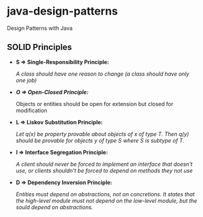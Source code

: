 # java-design-patterns
Design Patterns with Java
<br/>

<h2>SOLID Principles</h2>
<ul>
    <li><b>S => Single-Responsibility Principle:</b></li>
    <p><i>A class should have one reason to change (a class should have only one job)</p>
        <li><b>O => Open-Closed Principle:</i></b></li>
    <p>Objects or entities should be open for extension but closed for modification</p>
    <li><b>L => Liskov Substitution Principle:</b></li>
    <p><i>Let q(x) be property provable about objects of x of type T. Then q(y) should be provable
    for objects y of type S where S is subtype of T.</i></p>
    <li><b>I => Interface Segregation Principle:</b></li>
    <p><i>A client should never be forced to implement an interface that doesn't use, or clients
    shouldn't be forced to depend on methods they not use</i></p>
    <li><b>D => Dependency Inversion Principle:</b></li>
    <p><i>Entities must depend on abstractions, not on concretions. It states that the high-level
    module must not depend on the low-level module, but the sould depend on abstractions.</i></p>
</ul>

